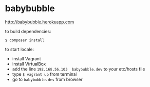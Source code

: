 # babybubble

http://babybubble.herokuapp.com

to build dependencies:

```
$ composer install

```
to start locale:

* install Vagrant
* install VirtualBox
* add the line `192.168.56.103  babybubble.dev` to your etc/hosts file
* type `$ vagrant up` from terminal
* go to `babybubble.dev` from browser
